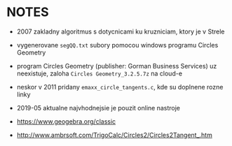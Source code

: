 # NOTES
* 2007 zakladny algoritmus s dotycnicami ku kruzniciam, ktory je v Strele
* vygenerovane `segQQ.txt` subory pomocou windows programu Circles Geometry
* program Circles Geometry (publisher: Gorman Business Services) uz neexistuje, zaloha `Circles Geometry_3.2.5.7z` na cloud-e
* neskor v 2011 pridany `emaxx_circle_tangents.c`, kde su doplnene rozne linky

* 2019-05 aktualne najvhodnejsie je pouzit online nastroje
* https://www.geogebra.org/classic
* http://www.ambrsoft.com/TrigoCalc/Circles2/Circles2Tangent_.htm
